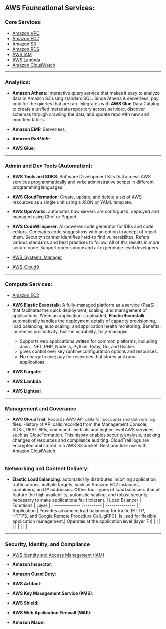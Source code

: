 ## AWS Foundational Services:

### Core Services:

- [Amazon VPC](./VPC.md)
- [Amazon EC2](./EC2.md)
- [Amazon S3](./S3.md)
- [Amazon RDS](./RDS.md)
- [AWS IAM](./AWS_IAM.md)
- [AWS Lambda](./AWS_Lambda.md)
- [Amazon CloudWatch](./CloudWatch.md)

---
### Analytics:
- **Amazon Athena**: Interactive query service that makes it easy to analyze data in Amazon S3 using standard SQL. Since Athena is serverless, pay only for the queries that are ran. Integrates with **AWS Glue** Data Catalog to create a unified metadata repository across services, discover schemas through crawling the data, and update repo with new and modified tables. 

- **Amazon EMR**: Serverless;  

- **Amazon RedShift**:

- **AWS Glue**: 


---

### Admin and Dev Tools (Automation):

- **AWS Tools and SDKS**: Software Development Kits that access AWS services programmatically and write adminstrative scripts in different programming languages.

- **AWS CloudFormation**: Create, update, and delete a set of AWS resources as a single unit using a JSON or YAML template.

- **AWS OpsWorks**: automates how servers are confirgured, deployed and managed using Chef or Puppet.

- **AWS CodeWhisperer**: AI-powered code generator for IDEs and code editors. Generates code suggestions with an option to accept of reject them. Security scanner identifies hard-to find vulnerabilites. Refers various standards and best practices to follow. All of this results in more secure code. Support open-source and all experience-level developers. 

- [AWS_Systems_Manager](./AWS_SYS_MAN.md)

- [AWS_Cloud9](./AWS_CLD_9.md)

---

### Compute Services:

- [Amazon EC2](./EC2.md)

- **AWS Elastic Beanstalk**: A fully-managed platform as a service (PaaS) that facilitates the quick deployment, scaling, and management of applications. When an application is uploaded, **Elastic Beanstalk** automatically handles the deployment details of capacity provisioning, load balancing, auto scaling, and application health monitoring. Benefits: increases productivity, built-in scalability, fully-managed.
    - Supports web applications written for common platforms, including Java, .NET, PHP, Node.js, Python, Ruby, Go, and Docker.
    - gives control over key runtime configuration options and resources.
    - No charge to use; pay for resources that stores and runs applications. 

- **AWS Fargate**:

- **AWS Lambda**:

- **AWS Lightsail**: 

---

### Management and Goverance

- **AWS CloudTrail**: Records AWS API calls for accounts and delivers log files. History of API calls recorded from the Management Console, SDKs, REST APIs, command line tools and higher-level AWS services such as CloudFormation. This history enables security analysis, tracking changes of resources and compliance auditing. CloudTrail logs are encrypted and stored in a AWS S3 bucket. Best practice: use with Amazon CloudWatch. 

---

### Networking and Content Delivery:

- **Elastic Load Balancing**: automatically distributes incoming application traffic across multiple targets, such as Amazon EC2 instances, containers, and IP addresses. Offers four types of load balancers that all feature the high availability, automatic scaling, and robust security necessary to make applications fault tolerant.
    | Load Balancer | Functions |   Layer |
    | ------------- | --------- | --------------- |
    | Application | Provides advanced load balancing for traffic (HTTP, HTTPS, and  Google Remote Procedure Call, gRPC). Is used for flexible application management.| Operates at the application level (layer 7.)| 
    |     |     |
    |    |      |
    |      |      |
    








---

### Security, Identity, and Compliance

- [AWS Identity and Access Management (IAM)](./AWS_IAM.md)

- **Amazon Inspector**: 

- **Amazon Guard Duty**: 

- **AWS Artifact**: 

- **AWS Key Management Service (KMS)**:

- **AWS Shield**: 

- **AWS Web Application Firewall (WAF)**:

- **Amazon Macie**: 












